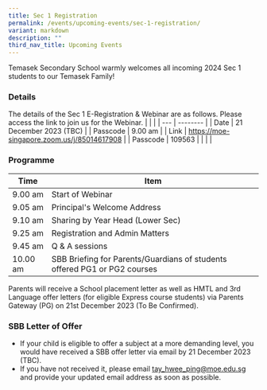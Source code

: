 ```yaml
---
title: Sec 1 Registration
permalink: /events/upcoming-events/sec-1-registration/
variant: markdown
description: ""
third_nav_title: Upcoming Events
---
```

Temasek Secondary School warmly welcomes all incoming 2024 Sec 1 students to our Temasek Family!

### Details
The details of the Sec 1 E-Registration & Webinar are as follows.
Please access the link to join us for the Webinar.
|   |  |
| --- | -------- |
| Date   | 21 December 2023 (TBC)   |
| Passcode    | 9.00 am     |
| Link    | https://moe-singapore.zoom.us/j/85014617908     |
| Passcode    | 109563     |
|      |       |

### Programme
|Time | Item |
| -------- | -------- |
| 9.00 am     | Start of Webinar |
| 9.05 am    | Principal's Welcome Address |
| 9.10 am     | Sharing by Year Head (Lower Sec) |
| 9.25 am     | Registration and Admin Matters |
| 9.45 am     | Q & A sessions |
| 10.00 am     | SBB Briefing for Parents/Guardians of students offered PG1 or PG2 courses |

Parents will receive a School placement letter as well as HMTL and 3rd Language offer letters (for eligible Express course students) via Parents Gateway (PG) on 21st December 2023 (To Be Confirmed).

### SBB Letter of Offer
* If your child is eligible to offer a subject at a more demanding level, you would have received a SBB offer letter via email by 21 December 2023 (TBC).
* If you have not received it, please email tay_hwee_ping@moe.edu.sg and provide your updated email address as soon as possible.